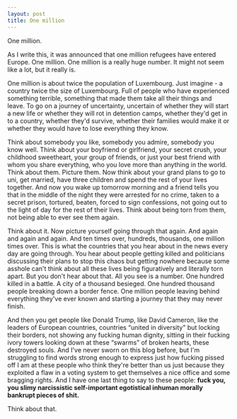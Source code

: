 ```yaml
---
layout: post
title: One million
---
```

One million.


As I write this, it was announced that one million refugees have entered Europe. One million. One million is a really huge number. It might not seem like a lot, but it really is.


One million is about twice the population of Luxembourg. Just imagine - a country twice the size of Luxembourg. Full of people who have experienced something terrible, something that made them take all their things and leave. To go on a journey of uncertainty, uncertain of whether they will start a new life or whether they will rot in detention camps, whether they'd get in to a country, whether they'd survive, whether their families would make it or whether they would have to lose everything they know.


Think about somebody you like, somebody you admire, somebody you know well. Think about your boyfriend or girlfriend, your secret crush, your childhood sweetheart, your group of friends, or just your best friend with whom you share everything, who you love more than anything in the world. Think about them. Picture them. Now think about your grand plans to go to uni, get married, have three children and spend the rest of your lives together. And now you wake up tomorrow morning and a friend tells you that in the middle of the night they were arrested for no crime, taken to a secret prison, tortured, beaten, forced to sign confessions, not going out to the light of day for the rest of their lives. Think about being torn from them, not being able to ever see them again.


Think about it. Now picture yourself going through that again. And again and again and again. And ten times over, hundreds, thousands, one million times over. This is what the countries that you hear about in the news every day are going through. You hear about people getting killed and politicians discussing their plans to stop this chaos but getting nowhere because some asshole can't think about all these lives being figuratively and literally torn apart. But you don't hear about that. All you see is a number. One hundred killed in a battle. A city of a thousand besieged. One hundred thousand people breaking down a border fence. One million people leaving behind everything they've ever known and starting a journey that they may never finish.


And then you get people like Donald Trump, like David Cameron, like the leaders of European countries, countries “united in diversity" but locking their borders, not showing any fucking human dignity, sitting in their fucking ivory towers looking down at these “swarms” of broken hearts, these destroyed souls. And I've never sworn on this blog before, but I'm struggling to find words strong enough to express just how fucking pissed off I am at these people who think they're better than us just because they exploited a flaw in a voting system to get themselves a nice office and some bragging rights. And I have one last thing to say to these people: **fuck you, you slimy narcissistic self-important egotistical inhuman morally bankrupt pieces of shit.**


Think about that.